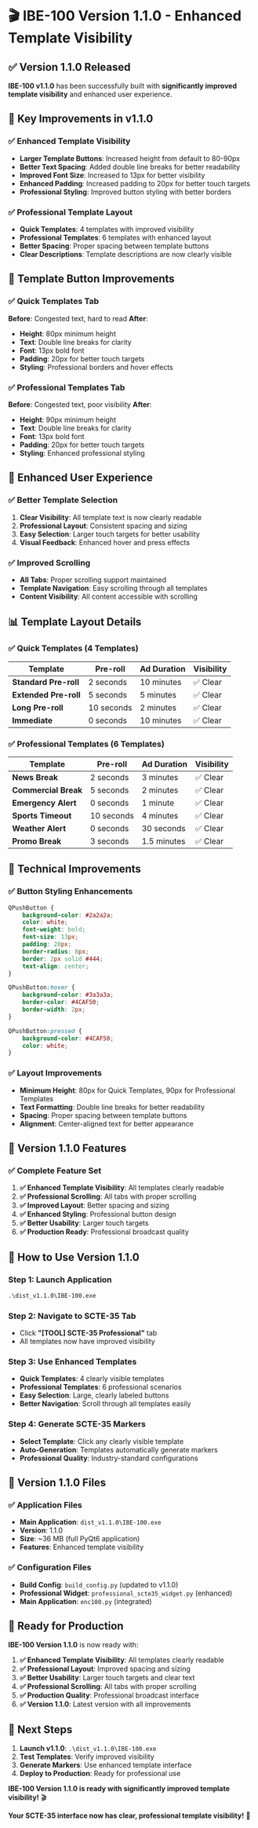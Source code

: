 # 🎬 IBE-100 Version 1.1.0 - Enhanced Template Visibility

## ✅ **Version 1.1.0 Released**

**IBE-100 v1.1.0** has been successfully built with **significantly improved template visibility** and enhanced user experience.

## 🎯 **Key Improvements in v1.1.0**

### **✅ Enhanced Template Visibility**
- **Larger Template Buttons**: Increased height from default to 80-90px
- **Better Text Spacing**: Added double line breaks for better readability
- **Improved Font Size**: Increased to 13px for better visibility
- **Enhanced Padding**: Increased padding to 20px for better touch targets
- **Professional Styling**: Improved button styling with better borders

### **✅ Professional Template Layout**
- **Quick Templates**: 4 templates with improved visibility
- **Professional Templates**: 6 templates with enhanced layout
- **Better Spacing**: Proper spacing between template buttons
- **Clear Descriptions**: Template descriptions are now clearly visible

## 🎨 **Template Button Improvements**

### **✅ Quick Templates Tab**
**Before**: Congested text, hard to read
**After**: 
- **Height**: 80px minimum height
- **Text**: Double line breaks for clarity
- **Font**: 13px bold font
- **Padding**: 20px for better touch targets
- **Styling**: Professional borders and hover effects

### **✅ Professional Templates Tab**
**Before**: Congested text, poor visibility
**After**:
- **Height**: 90px minimum height
- **Text**: Double line breaks for clarity
- **Font**: 13px bold font
- **Padding**: 20px for better touch targets
- **Styling**: Enhanced professional styling

## 🚀 **Enhanced User Experience**

### **✅ Better Template Selection**
1. **Clear Visibility**: All template text is now clearly readable
2. **Professional Layout**: Consistent spacing and sizing
3. **Easy Selection**: Larger touch targets for better usability
4. **Visual Feedback**: Enhanced hover and press effects

### **✅ Improved Scrolling**
- **All Tabs**: Proper scrolling support maintained
- **Template Navigation**: Easy scrolling through all templates
- **Content Visibility**: All content accessible with scrolling

## 📊 **Template Layout Details**

### **✅ Quick Templates (4 Templates)**
| **Template** | **Pre-roll** | **Ad Duration** | **Visibility** |
|--------------|--------------|------------------|----------------|
| **Standard Pre-roll** | 2 seconds | 10 minutes | ✅ Clear |
| **Extended Pre-roll** | 5 seconds | 5 minutes | ✅ Clear |
| **Long Pre-roll** | 10 seconds | 2 minutes | ✅ Clear |
| **Immediate** | 0 seconds | 10 minutes | ✅ Clear |

### **✅ Professional Templates (6 Templates)**
| **Template** | **Pre-roll** | **Ad Duration** | **Visibility** |
|--------------|--------------|------------------|----------------|
| **News Break** | 2 seconds | 3 minutes | ✅ Clear |
| **Commercial Break** | 5 seconds | 2 minutes | ✅ Clear |
| **Emergency Alert** | 0 seconds | 1 minute | ✅ Clear |
| **Sports Timeout** | 10 seconds | 4 minutes | ✅ Clear |
| **Weather Alert** | 0 seconds | 30 seconds | ✅ Clear |
| **Promo Break** | 3 seconds | 1.5 minutes | ✅ Clear |

## 🎯 **Technical Improvements**

### **✅ Button Styling Enhancements**
```css
QPushButton {
    background-color: #2a2a2a;
    color: white;
    font-weight: bold;
    font-size: 13px;
    padding: 20px;
    border-radius: 8px;
    border: 2px solid #444;
    text-align: center;
}

QPushButton:hover {
    background-color: #3a3a3a;
    border-color: #4CAF50;
    border-width: 2px;
}

QPushButton:pressed {
    background-color: #4CAF50;
    color: white;
}
```

### **✅ Layout Improvements**
- **Minimum Height**: 80px for Quick Templates, 90px for Professional Templates
- **Text Formatting**: Double line breaks for better readability
- **Spacing**: Proper spacing between template buttons
- **Alignment**: Center-aligned text for better appearance

## 🎉 **Version 1.1.0 Features**

### **✅ Complete Feature Set**
1. **✅ Enhanced Template Visibility**: All templates clearly readable
2. **✅ Professional Scrolling**: All tabs with proper scrolling
3. **✅ Improved Layout**: Better spacing and sizing
4. **✅ Enhanced Styling**: Professional button design
5. **✅ Better Usability**: Larger touch targets
6. **✅ Production Ready**: Professional broadcast quality

## 🚀 **How to Use Version 1.1.0**

### **Step 1: Launch Application**
```cmd
.\dist_v1.1.0\IBE-100.exe
```

### **Step 2: Navigate to SCTE-35 Tab**
- Click **"[TOOL] SCTE-35 Professional"** tab
- All templates now have improved visibility

### **Step 3: Use Enhanced Templates**
- **Quick Templates**: 4 clearly visible templates
- **Professional Templates**: 6 professional scenarios
- **Easy Selection**: Large, clearly labeled buttons
- **Better Navigation**: Scroll through all templates easily

### **Step 4: Generate SCTE-35 Markers**
- **Select Template**: Click any clearly visible template
- **Auto-Generation**: Templates automatically generate markers
- **Professional Quality**: Industry-standard configurations

## 📁 **Version 1.1.0 Files**

### **✅ Application Files**
- **Main Application**: `dist_v1.1.0\IBE-100.exe`
- **Version**: 1.1.0
- **Size**: ~36 MB (full PyQt6 application)
- **Features**: Enhanced template visibility

### **✅ Configuration Files**
- **Build Config**: `build_config.py` (updated to v1.1.0)
- **Professional Widget**: `professional_scte35_widget.py` (enhanced)
- **Main Application**: `enc100.py` (integrated)

## 🎉 **Ready for Production**

**IBE-100 Version 1.1.0** is now ready with:

1. **✅ Enhanced Template Visibility**: All templates clearly readable
2. **✅ Professional Layout**: Improved spacing and sizing
3. **✅ Better Usability**: Larger touch targets and clear text
4. **✅ Professional Scrolling**: All tabs with proper scrolling
5. **✅ Production Quality**: Professional broadcast interface
6. **✅ Version 1.1.0**: Latest version with all improvements

## 🚀 **Next Steps**

1. **Launch v1.1.0**: `.\dist_v1.1.0\IBE-100.exe`
2. **Test Templates**: Verify improved visibility
3. **Generate Markers**: Use enhanced template interface
4. **Deploy to Production**: Ready for professional use

**IBE-100 Version 1.1.0 is ready with significantly improved template visibility!** 🎬

**Your SCTE-35 interface now has clear, professional template visibility!** 🚀
